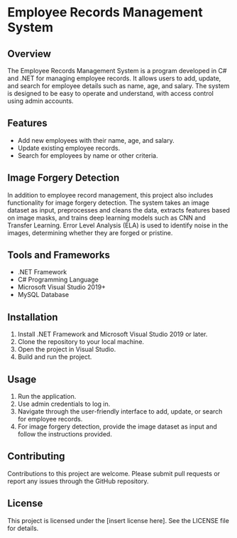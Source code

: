 # Employee Records Management System

## Overview

The Employee Records Management System is a program developed in C# and .NET for managing employee records. It allows users to add, update, and search for employee details such as name, age, and salary. The system is designed to be easy to operate and understand, with access control using admin accounts.

## Features

- Add new employees with their name, age, and salary.
- Update existing employee records.
- Search for employees by name or other criteria.

## Image Forgery Detection

In addition to employee record management, this project also includes functionality for image forgery detection. The system takes an image dataset as input, preprocesses and cleans the data, extracts features based on image masks, and trains deep learning models such as CNN and Transfer Learning. Error Level Analysis (ELA) is used to identify noise in the images, determining whether they are forged or pristine.

## Tools and Frameworks

- .NET Framework
- C# Programming Language
- Microsoft Visual Studio 2019+
- MySQL Database

## Installation

1. Install .NET Framework and Microsoft Visual Studio 2019 or later.
2. Clone the repository to your local machine.
3. Open the project in Visual Studio.
4. Build and run the project.

## Usage

1. Run the application.
2. Use admin credentials to log in.
3. Navigate through the user-friendly interface to add, update, or search for employee records.
4. For image forgery detection, provide the image dataset as input and follow the instructions provided.

## Contributing

Contributions to this project are welcome. Please submit pull requests or report any issues through the GitHub repository.

## License

This project is licensed under the [insert license here]. See the LICENSE file for details.

